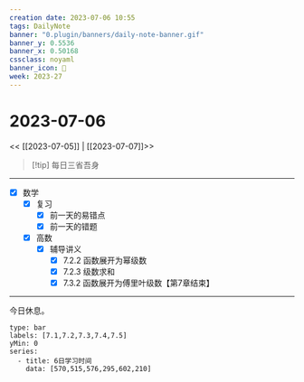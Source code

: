```yaml
---
creation date: 2023-07-06 10:55
tags: DailyNote
banner: "0.plugin/banners/daily-note-banner.gif"
banner_y: 0.5536
banner_x: 0.50168
cssclass: noyaml
banner_icon: 💌
week: 2023-27
---
```


# 2023-07-06

<< [[2023-07-05]] | [[2023-07-07]]>>

> [!tip] 每日三省吾身
> 

---

- [x] 数学
	- [x] 复习
		- [x] 前一天的易错点
		- [x] 前一天的错题
	- [x] 高数
		- [x] 辅导讲义
			- [x] 7.2.2 函数展开为幂级数
			- [x] 7.2.3 级数求和
			- [x] 7.3.2 函数展开为傅里叶级数【第7章结束】
---

今日休息。

```chart
type: bar
labels: [7.1,7.2,7.3,7.4,7.5]
yMin: 0
series:
  - title: 6日学习时间
    data: [570,515,576,295,602,210]
```

